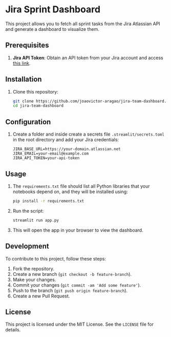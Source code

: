 # Jira Sprint Dashboard

This project allows you to fetch all sprint tasks from the Jira Atlassian API and generate a dashboard to visualize them.

## Prerequisites

1. **Jira API Token**: Obtain an API token from your Jira account and access [this link](https://id.atlassian.com/manage-profile/security/api-tokens).

## Installation

1. Clone this repository:
    ```sh
    git clone https://github.com/joaovictor-aragao/jira-team-dashboard.git
    cd jira-team-dashboard
    ```

## Configuration

1. Create a folder and inside create a secrets file `.streamlit/secrets.toml` in the root directory and add your Jira credentials:
    ```plaintext
    JIRA_BASE_URL=https://your-domain.atlassian.net
    JIRA_EMAIL=your-email@example.com
    JIRA_API_TOKEN=your-api-token
    ```

## Usage

1. The `requirements.txt` file should list all Python libraries that your notebooks depend on, and they will be installed using:
    ```sh
    pip install -r requirements.txt
    ```

2. Run the script:
    ```sh
    streamlit run app.py
    ```

2. This will open the app in your browser to view the dashboard.

## Development

To contribute to this project, follow these steps:

1. Fork the repository.
2. Create a new branch (`git checkout -b feature-branch`).
3. Make your changes.
4. Commit your changes (`git commit -am 'Add some feature'`).
5. Push to the branch (`git push origin feature-branch`).
6. Create a new Pull Request.

## License

This project is licensed under the MIT License. See the `LICENSE` file for details.